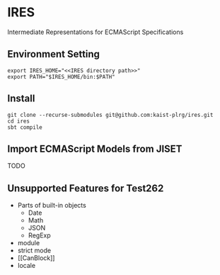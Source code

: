 # IRES
Intermediate Representations for ECMAScript Specifications

## Environment Setting
```
export IRES_HOME="<<IRES directory path>>"
export PATH="$IRES_HOME/bin:$PATH"
```

## Install
```
git clone --recurse-submodules git@github.com:kaist-plrg/ires.git
cd ires
sbt compile
```

## Import ECMAScript Models from JISET
TODO

## Unsupported Features for Test262
- Parts of built-in objects
  - Date
  - Math
  - JSON
  - RegExp
- module
- strict mode
- [[CanBlock]]
- locale
